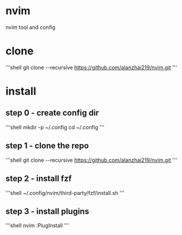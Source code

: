 # nvim
nvim tool and config

# clone
'''shell
git clone --recursive https://github.com/alanzhai219/nvim.git
'''

# install
## step 0 - create config dir
'''shell
mkdir -p ~/.config
cd ~/.config
'''

## step 1 - clone the repo
'''shell
git clone --recursive https://github.com/alanzhai219/nvim.git
'''

## step 2 - install fzf
'''shell
~/.config/nvim/third-party/fzf/install.sh
'''

## step 3 - install plugins
'''shell
nvim
:PlugInstall
'''
